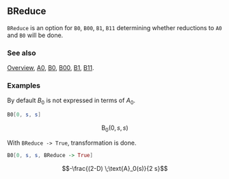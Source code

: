 ## BReduce

`BReduce` is an option for `B0`, `B00`, `B1`, `B11` determining whether reductions to `A0` and `B0` will be done.

### See also

[Overview](Extra/FeynCalc.md), [A0](A0.md), [B0](B0.md), [B00](B00.md), [B1](B1.md), [B11](B11.md).

### Examples

By default $B_0$ is not expressed in terms of $A_0$.

```mathematica
B0[0, s, s]
```

$$\text{B}_0(0,s,s)$$

With `BReduce -> True`, transformation is done.

```mathematica
B0[0, s, s, BReduce -> True]
```

$$-\frac{(2-D) \;\text{A}_0(s)}{2 s}$$